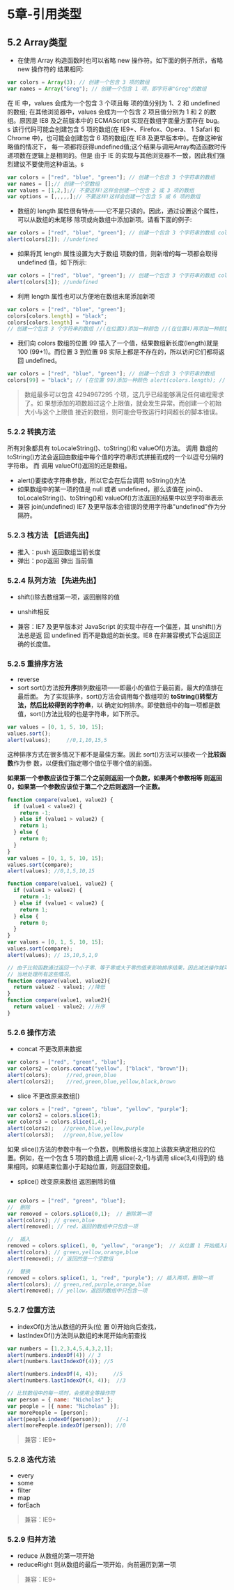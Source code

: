 # 5章-引用类型

## 5.2 Array类型

- 在使用 Array 构造函数时也可以省略 new 操作符。如下面的例子所示，省略 new 操作符的 结果相同:
```js
var colors = Array(3); // 创建一个包含 3 项的数组
var names = Array("Greg"); // 创建一个包含 1 项，即字符串"Greg"的数组
```


在 IE 中，values 会成为一个包含 3 个项且每 项的值分别为 1、2 和 undefined 的数组;
在其他浏览器中，values 会成为一个包含 2 项且值分别为 1 和 2 的数组。原因是 IE8 及之前版本中的 ECMAScript 实现在数组字面量方面存在 bug。
s
该行代码可能会创建包含 5 项的数组(在 IE9+、Firefox、Opera、 1 Safari 和 Chrome 中)，也可能会创建包含 6 项的数组(在 IE8 及更早版本中)。在像这种省略值的情况下， 每一项都将获得undefined值;这个结果与调用Array构造函数时传递项数在逻辑上是相同的。但是 由于 IE 的实现与其他浏览器不一致，因此我们强烈建议不要使用这种语法。s
```js
var colors = ["red", "blue", "green"]; // 创建一个包含 3 个字符串的数组
var names = [];// 创建一个空数组
var values = [1,2,];// 不要这样!这样会创建一个包含 2 或 3 项的数组 
var options = [,,,,,];// 不要这样!这样会创建一个包含 5 或 6 项的数组
```

- 数组的 length 属性很有特点——它不是只读的。因此，通过设置这个属性，可以从数组的末尾移 除项或向数组中添加新项。请看下面的例子:
```js
var colors = ["red", "blue", "green"]; // 创建一个包含 3 个字符串的数组 colors.length = 2;
alert(colors[2]); //undefined
```

- 如果将其 length 属性设置为大于数组 项数的值，则新增的每一项都会取得 undefined 值，如下所示:
```js
var colors = ["red", "blue", "green"]; // 创建一个包含 3 个字符串的数组 colors.length = 4;
alert(colors[3]); //undefined
```

- 利用 length 属性也可以方便地在数组末尾添加新项
```js
var colors = ["red", "blue", "green"];
colors[colors.length] = "black";
colors[colors.length] = "brown";
// 创建一个包含 3 个字符串的数组 //(在位置3)添加一种颜色 //(在位置4)再添加一种颜色
```

- 我们向 colors 数组的位置 99 插入了一个值，结果数组新长度(length)就是 100 (99+1)。而位置 3 到位置 98 实际上都是不存在的，所以访问它们都将返回 undefined。
```js
var colors = ["red", "blue", "green"]; // 创建一个包含 3 个字符串的数组 
colors[99] = "black"; // (在位置 99)添加一种颜色 alert(colors.length); // 100

```
>数组最多可以包含 4294967295 个项，这几乎已经能够满足任何编程需求了。如 果想添加的项数超过这个上限值，就会发生异常。而创建一个初始大小与这个上限值 接近的数组，则可能会导致运行时间超长的脚本错误。

### 5.2.2 转换方法
所有对象都具有 toLocaleString()、toString()和 valueOf()方法。
调用 数组的 toString()方法会返回由数组中每个值的字符串形式拼接而成的一个以逗号分隔的字符串。
而 调用 valueOf()返回的还是数组。

- alert()要接收字符串参数，所以它会在后台调用 toString()方法
- 如果数组中的某一项的值是 null 或者 undefined，那么该值在 join()、 toLocaleString()、toString()和 valueOf()方法返回的结果中以空字符串表示
- 兼容 join(undefined) IE7 及更早版本会错误的使用字符串"undefined"作为分隔符。

### 5.2.3 栈方法 【后进先出】
- 推入：push 返回数组当前长度
- 弹出：pop返回 弹出 当前值

### 5.2.4 队列方法 【先进先出】
- shift()除去数组第一项，返回删除的值
- unshift相反

- 兼容：IE7 及更早版本对 JavaScript 的实现中存在一个偏差，其 unshift()方法总是返 回 undefined 而不是数组的新长度。IE8 在非兼容模式下会返回正确的长度值。

### 5.2.5 重排序方法
- reverse
- sort
sort()方法按**升序**排列数组项——即最小的值位于最前面，最大的值排在最后面。 为了实现排序，sort()方法会调用每个数组项的 **toString()**转型方法，然后比较得到的**字符串**，以 确定如何排序。即使数组中的每一项都是数值，sort()方法比较的也是字符串，如下所示。
```js
var values = [0, 1, 5, 10, 15];
values.sort();
alert(values);     //0,1,10,15,5
```
这种排序方式在很多情况下都不是最佳方案。因此 sort()方法可以接收一个**比较函数**作为参 数，以便我们指定哪个值位于哪个值的前面。

**如果第一个参数应该位于第二个之前则返回一个负数，如果两个参数相等 则返回 0，如果第一个参数应该位于第二个之后则返回一个正数。**
```js
function compare(value1, value2) {
  if (value1 < value2) {
    return -1;
  } else if (value1 > value2) {
    return 1;
  } else {
    return 0; 
  }
}
var values = [0, 1, 5, 10, 15];
values.sort(compare);
alert(values); //0,1,5,10,15
```

```js
function compare(value1, value2) {
  if (value1 > value2) {
    return -1;
  } else if (value1 < value2) {
    return 1;
  } else {
    return 0; 
  }
}
var values = [0, 1, 5, 10, 15];
values.sort(compare);
alert(values); // 15,10,5,1,0
```

```js
// 由于比较函数通过返回一个小于零、等于零或大于零的值来影响排序结果，因此减法操作就可以适
// 当地处理所有这些情况。
function compare(value1, value2){
  return value2 - value1; //降低
}
function compare(value1, value2){
  return value1 - value2; //升序
}
```

### 5.2.6 操作方法

- concat 不更改原来数据
```js
var colors = ["red", "green", "blue"];
var colors2 = colors.concat("yellow", ["black", "brown"]);
alert(colors);     //red,green,blue
alert(colors2);    //red,green,blue,yellow,black,brown
```
- slice 不更改原来数组[)
```js
var colors = ["red", "green", "blue", "yellow", "purple"];
var colors2 = colors.slice(1);
var colors3 = colors.slice(1,4);
alert(colors2);   //green,blue,yellow,purple
alert(colors3);   //green,blue,yellow
```
如果 slice()方法的参数中有一个负数，则用数组长度加上该数来确定相应的位 置。例如，在一个包含 5 项的数组上调用 slice(-2,-1)与调用 slice(3,4)得到的 结果相同。如果结束位置小于起始位置，则返回空数组。

- splice() 改变原来数组 返回删除的值
```js

var colors = ["red", "green", "blue"];
//  删除
var removed = colors.splice(0,1);  // 删除第一项
alert(colors); // green,blue
alert(removed); // red，返回的数组中只包含一项

//  插入
removed = colors.splice(1, 0, "yellow", "orange");  // 从位置 1 开始插入两项
alert(colors); // green,yellow,orange,blue 
alert(removed); // 返回的是一个空数组

//  替换
removed = colors.splice(1, 1, "red", "purple"); // 插入两项，删除一项
alert(colors); // green,red,purple,orange,blue
alert(removed); // yellow，返回的数组中只包含一项

```

### 5.2.7 位置方法
- indexOf()方法从数组的开头(位 置 0)开始向后查找，
- lastIndexOf()方法则从数组的末尾开始向前查找

```js
var numbers = [1,2,3,4,5,4,3,2,1];
alert(numbers.indexOf(4)) // 3
alert(numbers.lastIndexOf(4)); //5

alert(numbers.indexOf(4, 4));     //5
alert(numbers.lastIndexOf(4, 4));  //3

// 比较数组中的每一项时，会使用全等操作符
var person = { name: "Nicholas" };
var people = [{ name: "Nicholas" }];
var morePeople = [person];
alert(people.indexOf(person));     //-1
alert(morePeople.indexOf(person)); //0
```
> 兼容：IE9+

### 5.2.8 迭代方法
- every
- some
- filter
- map
- forEach
> 兼容：IE9+

### 5.2.9 归并方法
- reduce 从数组的第一项开始
- reduceRight 则从数组的最后一项开始，向前遍历到第一项
> 兼容：IE9+